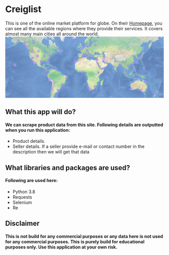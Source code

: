 # Creiglist

This is one of the online market platform for globe. 
On their [Homepage](https://www.craigslist.org/about/sites), you can see all the available regions where they provide their services. It covers almost many main cities all around the world.
![alt text](creiglist_coverage.png)

## What this app will do?
#### We can scrape product data from this site. Following details are outputted when you run this application:
- Product details.
- Seller details. If a seller provide e-mail or contact number in the description then we will get that data

## What libraries and packages are used?

#### Following are used here:
- Python 3.8
- Requests
- Selenium
- Re

## Disclaimer
#### This is not build for any commercial purposes or any data here is not used for any commercial purposes. This is purely build for educational purposes only. Use this application at your own risk.